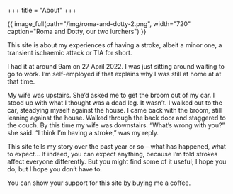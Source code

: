 +++
title = "About"
+++

{{ image_full(path="/img/roma-and-dotty-2.png", width="720" caption="Roma and Dotty, our two lurchers") }}

This site is about my experiences of having a stroke, albeit a minor one, a transient ischaemic attack or TIA for short.

I had it at around 9am on 27 April 2022. I was just sitting around waiting to go to work. I’m self-employed if that explains why I was still at home at at that time.

My wife was upstairs. She’d asked me to get the broom out of my car. I stood up with what I thought was a dead leg. It wasn’t. I walked out to the car, steadying myself against the house. I came back with the broom, still leaning against the house. Walked through the back door and staggered to the couch. By this time my wife was downstairs. “What’s wrong with you?” she said. “I think I’m having a stroke,” was my reply.

This site tells my story over the past year or so – what has happened, what to expect… If indeed, you can expect anything, because I’m told strokes affect everyone differently. But you might find some of it useful; I hope you do, but I hope you don’t have to.

You can show your support for this site by buying me a coffee.